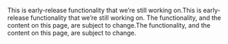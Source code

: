 <span data-ttu-id="647b1-101">This is early-release functionality that we’re still working on.</span><span class="sxs-lookup"><span data-stu-id="647b1-101">This is early-release functionality that we’re still working on.</span></span> <span data-ttu-id="647b1-102">The functionality, and the content on this page, are subject to change.</span><span class="sxs-lookup"><span data-stu-id="647b1-102">The functionality, and the content on this page, are subject to change.</span></span>
